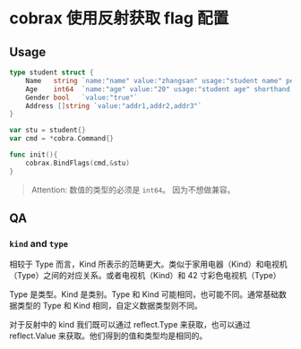 # cobrax 使用反射获取 flag 配置

## Usage

```go
type student struct {
	Name   string `name:"name" value:"zhangsan" usage:"student name" persistent:"true"`
	Age    int64  `name:"age" value:"20" usage:"student age" shorthand:"a"`
	Gender bool   `value:"true"`
	Address []string `value:"addr1,addr2,addr3"`
}

var stu = student{}
var cmd = *cobra.Command{}

func init(){
	cobrax.BindFlags(cmd,&stu)
}
```

> Attention: 数值的类型的必须是 `int64`。 因为不想做兼容。


## QA

### `kind` and `type`

相较于 Type 而言，Kind 所表示的范畴更大。类似于家用电器（Kind）和电视机（Type）之间的对应关系。或者电视机（Kind）和 42 寸彩色电视机（Type）

Type 是类型。Kind 是类别。Type 和 Kind 可能相同，也可能不同。通常基础数据类型的 Type 和 Kind 相同，自定义数据类型则不同。

对于反射中的 kind 我们既可以通过 reflect.Type 来获取，也可以通过 reflect.Value 来获取。他们得到的值和类型均是相同的。



